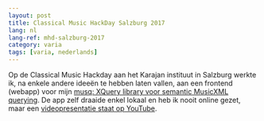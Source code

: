 ```yaml
---
layout: post
title: Classical Music HackDay Salzburg 2017
lang: nl
lang-ref: mhd-salzburg-2017
category: varia
tags: [varia, nederlands]
---
```


Op de Classical Music Hackday aan het Karajan instituut in Salzburg werkte ik, na enkele andere ideeën te hebben laten vallen, aan een frontend (webapp) voor mijn [musq: XQuery library voor semantic MusicXML querying](https://github.com/jganseman/musq). De app zelf draaide enkel lokaal en heb ik nooit online gezet, maar een [videopresentatie staat op YouTube](https://www.youtube.com/watch?v=gZns6-SLrLU).

<!-- note: see https://musescore.org/nl/handbook/music-hack-day for more hackday results -->
